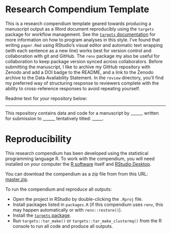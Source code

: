 
<!-- README.md is generated from README.Rmd. Please edit that file -->

# Research Compendium Template

This is a research compendium template geared towards producing a
manuscript output as a Word document reproducibly using the `targets`
package for workflow management. See the [`targets`
documentation](https://docs.ropensci.org/targets/) for more information
on how to program analyses in this style. I’ve found that writing
`paper.Rmd` using RStudio’s visual editor and automatic text wrapping
(with each sentence as a new line) works best for version control and
collaboration with git and GitHub. The `renv` package my also be useful
for collaboration to keep package version synced across collaborators.
Before submitting the manuscript, I like to archive my GitHub repository
with Zenodo and add a DOI badge to the README, and a link to the Zenodo
archive to the Data Availability Statement. In the `review` directory,
you’ll find my preferred way of structuring response to reviewers
complete with the ability to cross-reference responses to avoid
repeating yourself.

Readme text for *your* repository below:

------------------------------------------------------------------------

<!-- badges: start -->
<!-- badges: end -->

This repository contains data and code for a manuscript by \_\_\_\_\_\_
written for submission to \_\_\_\_\_\_ tentatively titled: \_\_\_\_\_.

# Reproducibility

This research compendium has been developed using the statistical
programming language R. To work with the compendium, you will need
installed on your computer the [R
software](https://cloud.r-project.org/) itself and [RStudio
Desktop](https://rstudio.com/products/rstudio/download/).

You can download the compendium as a zip file from from this URL:
[master.zip](/archive/master.zip).

To run the compendium and reproduce all outputs:

-   Open the project in RStudio by double-clicking the `.Rproj` file.
-   Install packages listed in `packages.R` (if this compendium uses
    `renv`, this may happen automatically or with `renv::restore()`).
-   Install the [`targets` package](https://docs.ropensci.org/targets/).
-   Run `targets::tar_make()` or `targets::tar_make_clustermq()` from
    the R console to run all code and produce all outputs.
